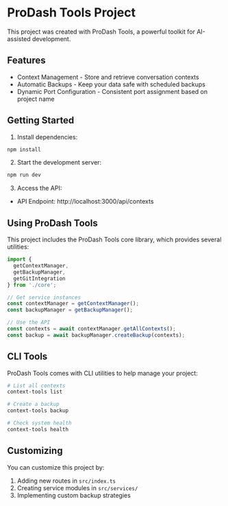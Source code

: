 # ProDash Tools Project

This project was created with ProDash Tools, a powerful toolkit for AI-assisted development.

## Features

- Context Management - Store and retrieve conversation contexts
- Automatic Backups - Keep your data safe with scheduled backups
- Dynamic Port Configuration - Consistent port assignment based on project name

## Getting Started

1. Install dependencies:
```bash
npm install
```

2. Start the development server:
```bash
npm run dev
```

3. Access the API:
- API Endpoint: http://localhost:3000/api/contexts

## Using ProDash Tools

This project includes the ProDash Tools core library, which provides several utilities:

```typescript
import { 
  getContextManager, 
  getBackupManager,
  getGitIntegration
} from './core';

// Get service instances
const contextManager = getContextManager();
const backupManager = getBackupManager();

// Use the API
const contexts = await contextManager.getAllContexts();
const backup = await backupManager.createBackup(contexts);
```

## CLI Tools

ProDash Tools comes with CLI utilities to help manage your project:

```bash
# List all contexts
context-tools list

# Create a backup
context-tools backup

# Check system health
context-tools health
```

## Customizing

You can customize this project by:

1. Adding new routes in `src/index.ts`
2. Creating service modules in `src/services/`
3. Implementing custom backup strategies 